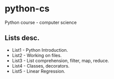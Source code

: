 # python-cs
Python course - computer science 

## Lists desc.

* List1 - Python Introduction.
* List2 - Working on files.
* List3 - List comprehension, filter, map, reduce.
* List4 - Classes, decorators.
* List5 - Linear Regression.

